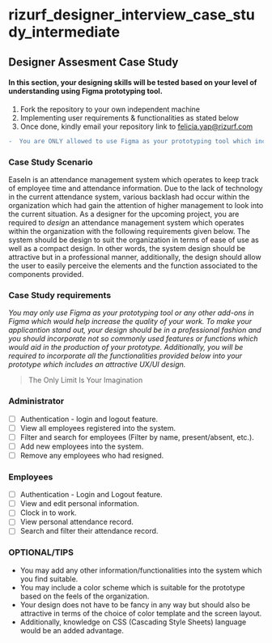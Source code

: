 # rizurf_designer_interview_case_study_intermediate

## Designer Assesment Case Study

#### In this section, your designing skills will be tested based on your level of understanding using Figma prototyping tool.

1. Fork the repository to your own independent machine
2. Implementing user requirements & functionalities as stated below
3. Once done, kindly email your repository link to felicia.yap@rizurf.com

```diff
-  You are ONLY allowed to use Figma as your prototyping tool which includes all other plugins provided in Figma.
```

### Case Study Scenario

EaseIn is an attendance management system which operates to keep track of employee time and attendance information. Due to the lack of technology in the current attendance system, various backlash had occur within the organization which had gain the attention of higher management to look into the current situation. As a designer for the upcoming project, you are required to _design_ an attendance management system which operates within the organization with the following requirements given below. The system should be design to suit the organization in terms of ease of use as well as a compact design. In other words, the system design should be attractive but in a professional manner, additionally, the design should allow the user to easily perceive the elements and the function associated to the components provided.

### Case Study requirements

_You may only use Figma as your prototyping tool or any other add-ons in Figma which would help increase the quality of your work._
_To make your applicantion stand out, your design should be in a professional fashion and you should incorporate not so commonly used features or functions which would aid in the production of your prototype._
_Additionally, you will be required to incorporate all the functionalities provided below into your prototype which includes an attractive UX/UI design._

> The Only Limit Is Your Imagination

### Administrator

- [ ] Authentication - login and logout feature.
- [ ] View all employees registered into the system.
- [ ] Filter and search for employees (Filter by name, present/absent, etc.).
- [ ] Add new employees into the system.
- [ ] Remove any employees who had resigned.

### Employees

- [ ] Authentication - Login and Logout feature.
- [ ] View and edit personal information.
- [ ] Clock in to work.
- [ ] View personal attendance record.
- [ ] Search and filter their attendance record.

### OPTIONAL/TIPS

- You may add any other information/functionalities into the system which you find suitable.
- You may include a color scheme which is suitable for the prototype based on the feels of the organization.
- Your design does not have to be fancy in any way but should also be attractive in terms of the choice of color template and the screen layout.
- Additionally, knowledge on CSS (Cascading Style Sheets) language would be an added advantage.
